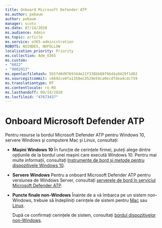 ```yaml
---
title: Onboard Microsoft Defender ATP
ms.author: pebaum
author: pebaum
manager: scotv
ms.date: 07/14/2020
ms.audience: Admin
ms.topic: article
ms.service: o365-administration
ROBOTS: NOINDEX, NOFOLLOW
localization_priority: Priority
ms.collection: Adm_O365
ms.custom:
- "6022"
- "9002913"
ms.openlocfilehash: 5b5fd0d976934de21f338bb88f96d4a9429f1d82
ms.sourcegitcommit: c6692ce0fa1358ec3529e59ca0ecdfdea4cdc759
ms.translationtype: MT
ms.contentlocale: ro-RO
ms.lasthandoff: 09/14/2020
ms.locfileid: "47673437"
---
```

# <a name="onboarding-microsoft-defender-atp"></a>Onboard Microsoft Defender ATP

Pentru resurse la bordul Microsoft Defender ATP pentru Windows 10, servere Windows și computere Mac și Linux, consultați: 

- **Mașini Windows 10** În funcție de cerințele firmei, puteți alege dintre opțiunile de la bordul unei mașini care execută Windows 10. Pentru mai multe informații, consultați [Instrumente de bord și metode pentru dispozitivele Windows 10](https://docs.microsoft.com/windows/security/threat-protection/microsoft-defender-atp/configure-endpoints). 

- **Servere Windows** Pentru a onboard Microsoft Defender ATP pentru versiunea de Windows Server, consultați [serverele de bord în serviciul Microsoft Defender ATP](https://docs.microsoft.com/windows/security/threat-protection/microsoft-defender-atp/configure-server-endpoints).

- **Puncte finale non-Windows**  Înainte de a vă îmbarca pe un sistem non-Windows, trebuie să îndepliniți cerințele de sistem pentru [Mac](https://docs.microsoft.com/windows/security/threat-protection/microsoft-defender-atp/microsoft-defender-atp-mac#system-requirements) sau [Linux](https://docs.microsoft.com/windows/security/threat-protection/microsoft-defender-atp/microsoft-defender-atp-linux#system-requirements).

    După ce confirmați cerințele de sistem, consultați [bordul dispozitivelor non-Windows](https://docs.microsoft.com/windows/security/threat-protection/microsoft-defender-atp/configure-endpoints-non-windows#onboarding-non-windows-machines).